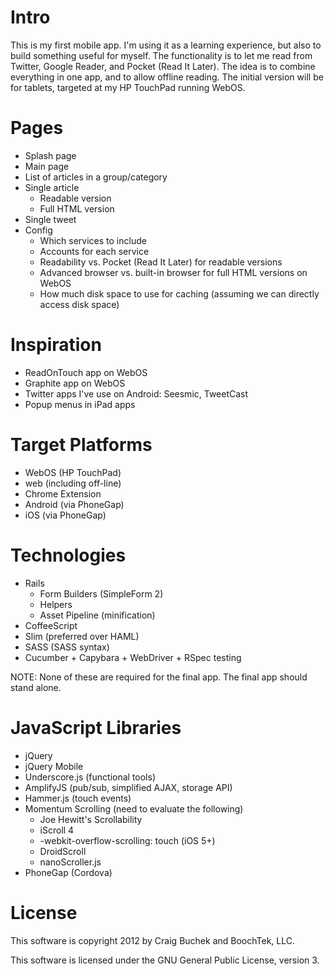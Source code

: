 Intro
=====

This is my first mobile app.
I'm using it as a learning experience, but also to build something useful for myself.
The functionality is to let me read from Twitter, Google Reader, and Pocket (Read It Later).
The idea is to combine everything in one app, and to allow offline reading.
The initial version will be for tablets, targeted at my HP TouchPad running WebOS.


Pages
=====

* Splash page
* Main page
* List of articles in a group/category
* Single article
  * Readable version
  * Full HTML version
* Single tweet
* Config
  * Which services to include
  * Accounts for each service
  * Readability vs. Pocket (Read It Later) for readable versions
  * Advanced browser vs. built-in browser for full HTML versions on WebOS
  * How much disk space to use for caching (assuming we can directly access disk space)


Inspiration
===========

* ReadOnTouch app on WebOS
* Graphite app on WebOS
* Twitter apps I've use on Android: Seesmic, TweetCast
* Popup menus in iPad apps


Target Platforms
================

* WebOS (HP TouchPad)
* web (including off-line)
* Chrome Extension
* Android (via PhoneGap)
* iOS (via PhoneGap)


Technologies
============

* Rails
  * Form Builders (SimpleForm 2)
  * Helpers
  * Asset Pipeline (minification)
* CoffeeScript
* Slim (preferred over HAML)
* SASS (SASS syntax)
* Cucumber + Capybara + WebDriver + RSpec testing

NOTE: None of these are required for the final app. The final app should stand alone.


JavaScript Libraries
====================

* jQuery
* jQuery Mobile
* Underscore.js (functional tools)
* AmplifyJS (pub/sub, simplified AJAX, storage API)
* Hammer.js (touch events)
* Momentum Scrolling (need to evaluate the following)
  * Joe Hewitt's Scrollability
  * iScroll 4
  * -webkit-overflow-scrolling: touch (iOS 5+)
  * DroidScroll
  * nanoScroller.js
* PhoneGap (Cordova)


License
=======

This software is copyright 2012 by Craig Buchek and BoochTek, LLC.

This software is licensed under the GNU General Public License, version 3.

